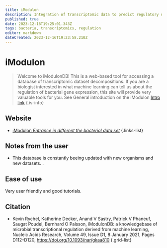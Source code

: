 ```yaml
---
title: iModulon
description: Integration of transcriptomic data to predict regulatory units (Palsson Lab)
published: true
date: 2023-12-16T19:25:01.343Z
tags: bacteria, transcriptomics, regulation
editor: markdown
dateCreated: 2023-12-16T19:23:58.210Z
---
```


# iModulon

> Welcome to iModulonDB! This is a web-based tool for accessing a database of transcriptomic dataset decompositions. If you are a biologist interested in what machine learning can tell us about the regulation of bacterial gene expression, this site will provide very valuable tools for you.  See General introduction on the iModulon [Intro link](https://imodulondb.org/about.html)
{.is-info}


## Website 

- [iModulon *Entrance in different the bacterial data set*](https://imodulondb.org/index.html)
 {.links-list}
 
 ## Notes from the user
 - This database is  constantly beeing updated with new organisms and new datasets. .

 
 ## Ease of use

Very user friendly  and good tutorials. 


## Citation 

- Kevin Rychel, Katherine Decker, Anand V Sastry, Patrick V Phaneuf, Saugat Poudel, Bernhard O Palsson, iModulonDB: a knowledgebase of microbial transcriptional regulation derived from machine learning, Nucleic Acids Research, Volume 49, Issue D1, 8 January 2021, Pages D112–D120, https://doi.org/10.1093/nar/gkaa810
{.grid-list}